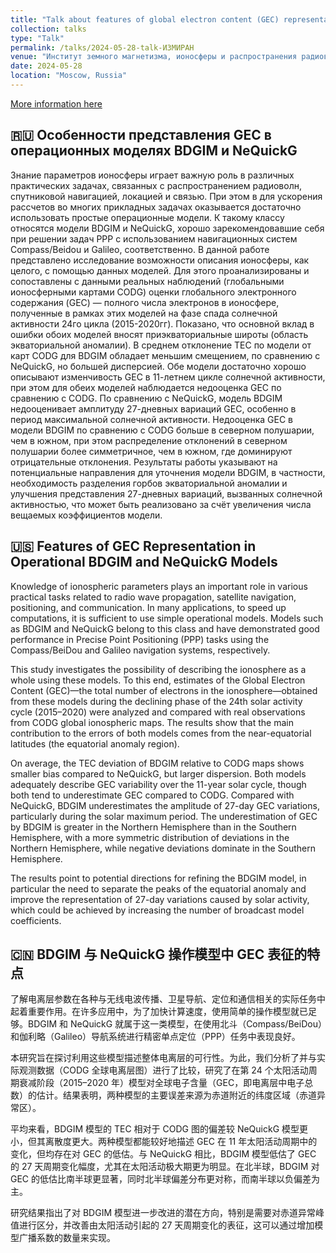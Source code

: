 ```yaml
---
title: "Talk about features of global electron content (GEC) representation in BDGIM and NeQuickG models"
collection: talks
type: "Talk"
permalink: /talks/2024-05-28-talk-ИЗМИРАН
venue: "Институт земного магнетизма, ионосферы и распространения радиоволн  им. Н.В. Пушкова"
date: 2024-05-28
location: "Moscow, Russia"
---
```


[More information here](https://forecast2024.izmiran.ru)

## 🇷🇺 Особенности представления GEC в операционных моделях BDGIM и NeQuickG

Знание параметров ионосферы играет важную роль в различных практических задачах, связанных с распространением радиоволн, спутниковой навигацией, локацией и связью. При этом в для ускорения рассчетов во многих прикладных задачах оказывается достаточно использовать простые операционные модели. К такому классу относятся модели BDGIM и NeQuickG, хорошо зарекомендовавшие себя при решении задач PPP с использованием навигационных систем Compass/Beidou и Galileo, соответственно.  В данной работе представлено исследование возможности описания ионосферы, как целого, с помощью данных моделей. Для этого проанализированы и сопоставлены с данными реальных наблюдений (глобальными ионосферными картами CODG) оценки глобального электронного содержания (GEC) — полного числа электронов в ионосфере, полученные в рамках этих моделей на фазе спада солнечной активности 24го цикла (2015-2020гг). Показано, что основной вклад в ошибки обоих моделей вносят приэкваториальные широты (область экваториальной аномалии). В среднем отклонение TEC по модели от карт CODG для BDGIM обладает меньшим смещением, по сравнению с NeQuickG, но большей дисперсией. Обе модели достаточно хорошо описывают изменчивость GEC в 11-летнем цикле солнечной активности, при этом для обеих моделей наблюдается недооценка GEC по сравнению с CODG. По сравнению с NeQuickG, модель BDGIM недооценивает амплитуду 27-дневных вариаций GEC, особенно в период максимальной солнечной активности. Недооценка GEC в модели BDGIM по сравнению с CODG больше в северном полушарии, чем в южном, при этом распределение отклонений в северном полушарии более симметричное, чем в южном, где доминируют отрицательные отклонения. Результаты работы указывают на потенциальные направления для уточнения модели BDGIM, в частности, необходимость разделения горбов экваториальной аномалии и улучшения представления 27-дневных вариаций, вызванных солнечной активностью, что может быть реализовано за счёт увеличения числа вещаемых коэффициентов модели. 

## 🇺🇸 Features of GEC Representation in Operational BDGIM and NeQuickG Models

Knowledge of ionospheric parameters plays an important role in various practical tasks related to radio wave propagation, satellite navigation, positioning, and communication. In many applications, to speed up computations, it is sufficient to use simple operational models. Models such as BDGIM and NeQuickG belong to this class and have demonstrated good performance in Precise Point Positioning (PPP) tasks using the Compass/BeiDou and Galileo navigation systems, respectively.

This study investigates the possibility of describing the ionosphere as a whole using these models. To this end, estimates of the Global Electron Content (GEC)—the total number of electrons in the ionosphere—obtained from these models during the declining phase of the 24th solar activity cycle (2015–2020) were analyzed and compared with real observations from CODG global ionospheric maps. The results show that the main contribution to the errors of both models comes from the near-equatorial latitudes (the equatorial anomaly region).

On average, the TEC deviation of BDGIM relative to CODG maps shows smaller bias compared to NeQuickG, but larger dispersion. Both models adequately describe GEC variability over the 11-year solar cycle, though both tend to underestimate GEC compared to CODG. Compared with NeQuickG, BDGIM underestimates the amplitude of 27-day GEC variations, particularly during the solar maximum period. The underestimation of GEC by BDGIM is greater in the Northern Hemisphere than in the Southern Hemisphere, with a more symmetric distribution of deviations in the Northern Hemisphere, while negative deviations dominate in the Southern Hemisphere.

The results point to potential directions for refining the BDGIM model, in particular the need to separate the peaks of the equatorial anomaly and improve the representation of 27-day variations caused by solar activity, which could be achieved by increasing the number of broadcast model coefficients.

## 🇨🇳 BDGIM 与 NeQuickG 操作模型中 GEC 表征的特点

了解电离层参数在各种与无线电波传播、卫星导航、定位和通信相关的实际任务中起着重要作用。在许多应用中，为了加快计算速度，使用简单的操作模型就已足够。BDGIM 和 NeQuickG 就属于这一类模型，在使用北斗（Compass/BeiDou）和伽利略（Galileo）导航系统进行精密单点定位（PPP）任务中表现良好。

本研究旨在探讨利用这些模型描述整体电离层的可行性。为此，我们分析了并与实际观测数据（CODG 全球电离层图）进行了比较，研究了在第 24 个太阳活动周期衰减阶段（2015–2020 年）模型对全球电子含量（GEC，即电离层中电子总数）的估计。结果表明，两种模型的主要误差来源为赤道附近的纬度区域（赤道异常区）。

平均来看，BDGIM 模型的 TEC 相对于 CODG 图的偏差较 NeQuickG 模型更小，但其离散度更大。两种模型都能较好地描述 GEC 在 11 年太阳活动周期中的变化，但均存在对 GEC 的低估。与 NeQuickG 相比，BDGIM 模型低估了 GEC 的 27 天周期变化幅度，尤其在太阳活动极大期更为明显。在北半球，BDGIM 对 GEC 的低估比南半球更显著，同时北半球偏差分布更对称，而南半球以负偏差为主。

研究结果指出了对 BDGIM 模型进一步改进的潜在方向，特别是需要对赤道异常峰值进行区分，并改善由太阳活动引起的 27 天周期变化的表征，这可以通过增加模型广播系数的数量来实现。
